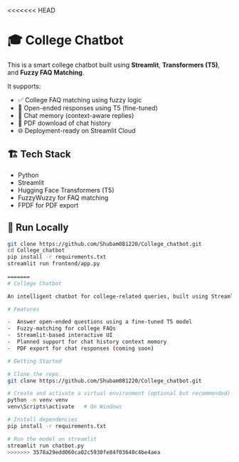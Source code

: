 <<<<<<< HEAD
# 🎓 College Chatbot

This is a smart college chatbot built using **Streamlit**, **Transformers (T5)**, and **Fuzzy FAQ Matching**.

It supports:
- ✅ College FAQ matching using fuzzy logic
- 🤖 Open-ended responses using T5 (fine-tuned)
- 🧠 Chat memory (context-aware replies)
- 📄 PDF download of chat history
- 🌐 Deployment-ready on Streamlit Cloud

## 🏗️ Tech Stack

- Python
- Streamlit
- Hugging Face Transformers (T5)
- FuzzyWuzzy for FAQ matching
- FPDF for PDF export

## 🚀 Run Locally

```bash
git clone https://github.com/Shubam081220/College_chatbot.git
cd College_chatbot
pip install -r requirements.txt
streamlit run frontend/app.py
 
=======
# College Chatbot

An intelligent chatbot for college-related queries, built using Streamlit and fine-tuned T5 model. It supports both open-ended question answering and FAQ-style fallback responses using fuzzy matching.

# Features

-  Answer open-ended questions using a fine-tuned T5 model
-  Fuzzy-matching for college FAQs
-  Streamlit-based interactive UI
-  Planned support for chat history context memory
-  PDF export for chat responses (coming soon)

# Getting Started

# Clone the repo
git clone https://github.com/Shubam081220/College_chatbot.git

# Create and activate a virtual environment (optional but recommended)
python -m venv venv
venv\Scripts\activate   # On Windows

# Install dependencies
pip install -r requirements.txt

# Run the model on streamlit
streamlit run chatbot.py
>>>>>>> 3578a29edd060ca02c5930fe84f03640c4be4aea
